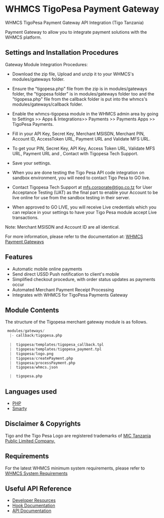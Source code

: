 # WHMCS TigoPesa Payment Gateway
  WHMCS TigoPesa Payment Gateway API Integration (Tigo Tanzania)
  
  Payment Gateway to allow you to integrate payment solutions with the WHMCS platform.
  
## Settings and Installation Procedures

Gateway Module Integration Procedures:

* Download the zip file, Upload and unzip it to your WHMCS's modules/gateways folder.

* Ensure the "tigopesa.php" file from the zip is in modules/gateways folder, the "tigopesa folder" is in modules/gateways folder too and the "tigopesa.php" file from the callback folder is put into the whmcs's modules/gateways/callback folder.

* Enable the whmcs-tigopesa module in the WHMCS admin area by going to Settings >> Apps & Integrations>> Payments >> Payments Apps >> TigoPesa Payments.

* Fill in your API Key, Secret Key, Merchant MSISDN, Merchant PIN, Account ID, AccessToken URL, Payment URL and Validate MFS URL.

* To get your PIN, Secret Key, API Key, Access Token URL, Validate MFS URL, Payment URL and , Contact with Tigopesa Tech Support.

* Save your settings.

* When you are done testing the Tigo Pesa API code integration on sandbox environment, you will need to contact Tigo Pesa to GO live. 


* Contact Tigopesa Tech Support at mfs.corporate@tigo.co.tz for User Acceptance Testing (UAT) as the final part to enable your Account to be live online for use from the sandbox testing in their server.

* When approved to GO LIVE, you will receive Live credentials which you can replace in your settings to have your Tigo Pesa module accept Live transactions.

Note: Merchant MSISDN and Account ID are all identical.

For more information, please refer to the documentation at:
[WHMCS Payment Gateways](https://developers.whmcs.com/payment-gateways)


## Features
- Automatic mobile online payments
- Send direct USSD Push notification to client's mobile
- Simplified checkout procedure, with order status updates as payments occur
- Automated  Merchant Payment Receipt Processing
- Integrates with WHMCS for TigoPesa Payments Gateway

## Module Contents ##

The structure of the Tigopesa merchant gateway module is as follows.

```s
 modules/gateways/
  |- callback/tigopesa.php
  
  |  tigopesa/templates/tigopesa_callback.tpl
  |  tigopesa/templates/tigopesa_payment.tpl
  |  tigopesa/logo.png
  |  tigopesa/createPayment.php
  |  tigopesa/processPayment.php
  |  tigopesa/whmcs.json

  |  tigopesa.php
```


## Languages used
- [PHP](https://www.php.net)
- [Smarty](https://www.smarty.net)



## Disclaimer & Copyrights
Tigo and the Tigo Pesa Logo are registered trademarks of [MIC Tanzania Public Limited Company.](https://www.tigo.co.tz)


## Requirements ##

For the latest WHMCS minimum system requirements, please refer to [WHMCS System Requirements](https://docs.whmcs.com/System_Requirements)


## Useful API Reference
* [Developer Resources](https://developers.whmcs.com)
* [Hook Documentation](https://developers.whmcs.com/hooks)
* [API Documentation](https://developers.whmcs.com/api)
